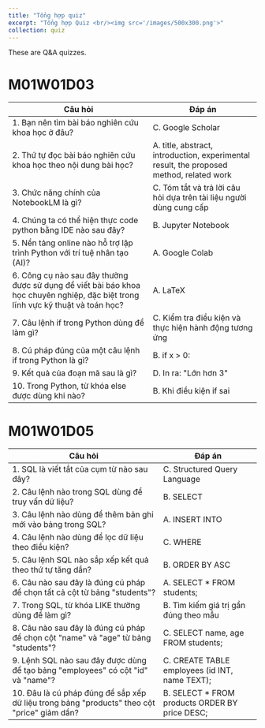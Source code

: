 ```yaml
---
title: "Tổng hợp quiz"
excerpt: "Tổng hợp Quiz <br/><img src='/images/500x300.png'>"
collection: quiz
---
```


These are Q&A quizzes.

# M01W01D03

| Câu hỏi | Đáp án |
|---------|---------|
| 1. Bạn nên tìm bài báo nghiên cứu khoa học ở đâu? | C. Google Scholar |
| 2. Thứ tự đọc bài báo nghiên cứu khoa học theo nội dung bài học? | A. title, abstract, introduction, experimental result, the proposed method, related work |
| 3. Chức năng chính của NotebookLM là gì? | C. Tóm tắt và trả lời câu hỏi dựa trên tài liệu người dùng cung cấp |
| 4. Chúng ta có thể hiện thực code python bằng IDE nào sau đây? | B. Jupyter Notebook |
| 5. Nền tảng online nào hỗ trợ lập trình Python với trí tuệ nhân tạo (AI)? | A. Google Colab |
| 6. Công cụ nào sau đây thường được sử dụng để viết bài báo khoa học chuyên nghiệp, đặc biệt trong lĩnh vực kỹ thuật và toán học? | A. LaTeX |
| 7. Câu lệnh if trong Python dùng để làm gì? | C. Kiểm tra điều kiện và thực hiện hành động tương ứng |
| 8. Cú pháp đúng của một câu lệnh if trong Python là gì? | B. if x > 0: |
| 9. Kết quả của đoạn mã sau là gì? | D. In ra: "Lớn hơn 3" |
| 10. Trong Python, từ khóa else được dùng khi nào? | B. Khi điều kiện if sai |

# M01W01D05

| Câu hỏi | Đáp án |
|---------|---------|
| 1. SQL là viết tắt của cụm từ nào sau đây? | C. Structured Query Language |
| 2. Câu lệnh nào trong SQL dùng để truy vấn dữ liệu? | B. SELECT |
| 3. Câu lệnh nào dùng để thêm bản ghi mới vào bảng trong SQL? | A. INSERT INTO |
| 4. Câu lệnh nào dùng để lọc dữ liệu theo điều kiện? | C. WHERE |
| 5. Câu lệnh SQL nào sắp xếp kết quả theo thứ tự tăng dần? | B. ORDER BY ASC |
| 6. Câu nào sau đây là đúng cú pháp để chọn tất cả cột từ bảng "students"? | A. SELECT * FROM students; |
| 7. Trong SQL, từ khóa LIKE thường dùng để làm gì? | B. Tìm kiếm giá trị gần đúng theo mẫu |
| 8. Câu nào sau đây là đúng cú pháp để chọn cột "name" và "age" từ bảng "students"? | C. SELECT name, age FROM students; |
| 9. Lệnh SQL nào sau đây được dùng để tạo bảng "employees" có cột "id" và "name"? | C. CREATE TABLE employees (id INT, name TEXT); |
| 10. Đâu là cú pháp đúng để sắp xếp dữ liệu trong bảng "products" theo cột "price" giảm dần? | B. SELECT * FROM products ORDER BY price DESC; |
